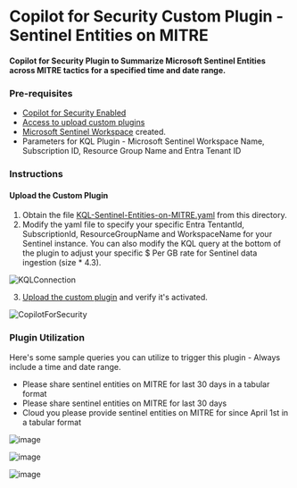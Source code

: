 
# Copilot for Security Custom Plugin - Sentinel Entities on MITRE

#### Copilot for Security Plugin to Summarize Microsoft Sentinel Entities across MITRE tactics for a specified time and date range.

### Pre-requisites

* [Copilot for Security Enabled](https://learn.microsoft.com/en-us/security-copilot/get-started-security-copilot#onboarding-to-microsoft-security-copilot)
* [Access to upload custom plugins](https://learn.microsoft.com/en-us/security-copilot/manage-plugins?tabs=securitycopilotplugin#managing-custom-plugins)
* [Microsoft Sentinel Workspace](https://learn.microsoft.com/en-us/azure/sentinel/quickstart-onboard) created.
* Parameters for KQL Plugin - Microsoft Sentinel Workspace Name, Subscription ID, Resource Group Name and Entra Tenant ID

### Instructions
#### Upload the Custom Plugin

1. Obtain the file [KQL-Sentinel-Entities-on-MITRE.yaml](https://github.com/Azure/Copilot-For-Security/blob/main/Plugins/Community%20Based%20Plugins/Sentinel%20Entities%20on%20MITRE/KQL-Sentinel-Entities-on-MITRE.yaml) from this directory.
2. Modify the yaml file to specify your specific Entra TentantId, SubscriptionId, ResourceGroupName and WorkspaceName for your Sentinel instance. You can also modify the KQL query at the bottom of the plugin to adjust your specific $ Per GB rate for Sentinel data ingestion (size * 4.3).

![KQLConnection](https://github.com/SCStelz/CopilotForSecurity/blob/main/Images/kql-connection.png)

3. [Upload the custom plugin](https://learn.microsoft.com/en-us/security-copilot/manage-plugins?tabs=securitycopilotplugin#add-custom-plugins) and verify it's activated.

![CopilotForSecurity](https://learn.microsoft.com/en-us/security-copilot/media/add-plugin-button.png)

### Plugin Utilization

Here's some sample queries you can utilize to trigger this plugin - Always include a time and date range.

* Please share sentinel entities on MITRE for last 30 days in a tabular format
* Please share sentinel entities on MITRE for last 30 days
* Cloud you please provide sentinel entities on MITRE for since April 1st in a tabular format


![image](https://github.com/samikroy/Copilot-For-Security/assets/20562985/b38bf92d-8b0a-40c3-acae-50ec8d6b7c6d)


![image](https://github.com/samikroy/Copilot-For-Security/assets/20562985/fd3a2849-8148-4743-b6cb-66f051e286d7)


![image](https://github.com/samikroy/Copilot-For-Security/assets/20562985/9f13440d-1a0f-4a63-862b-d7b166595d38)

